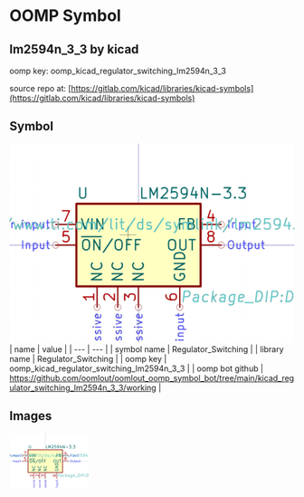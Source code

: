 # OOMP Symbol  
## lm2594n_3_3  by kicad  
  
oomp key: oomp_kicad_regulator_switching_lm2594n_3_3  
  
source repo at: [https://gitlab.com/kicad/libraries/kicad-symbols](https://gitlab.com/kicad/libraries/kicad-symbols)  
## Symbol  
  
[![working.png](working_600.png)](working.png)  
| name | value | 
| --- | --- | 
| symbol name | Regulator_Switching | 
| library name | Regulator_Switching | 
| oomp key | oomp_kicad_regulator_switching_lm2594n_3_3 | 
| oomp bot github | https://github.com/oomlout/oomlout_oomp_symbol_bot/tree/main/kicad_regulator_switching_lm2594n_3_3/working | 
## Images  
  
[![working.png](working_140.png)](working.png)  

